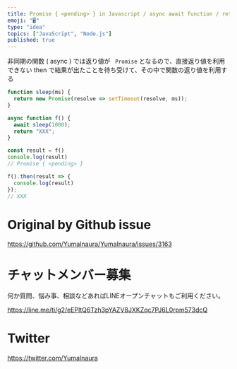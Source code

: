 ```yaml
---
title: Promise { <pending> } in Javascript / async await function / return va
emoji: "🖥"
type: "idea"
topics: ["JavaScript", "Node.js"]
published: true
---
```


非同期の関数 ( async ) では返り値が ` Promise` となるので、直接返り値を利用できない
then で結果が出たことを待ち受けて、その中で関数の返り値を利用する

```js
function sleep(ms) {
  return new Promise(resolve => setTimeout(resolve, ms));
}

async function f() {
  await sleep(1000);
  return "XXX";
}

const result = f()
console.log(result)
// Promise { <pending> }

f().then(result => {
  console.log(result)
});
// XXX

```

# Original by Github issue

https://github.com/YumaInaura/YumaInaura/issues/3163











<!-- Update From Qiita API -->

# チャットメンバー募集


何か質問、悩み事、相談などあればLINEオープンチャットもご利用ください。

https://line.me/ti/g2/eEPltQ6Tzh3pYAZV8JXKZqc7PJ6L0rpm573dcQ





# Twitter


https://twitter.com/YumaInaura


<!-- Update From Qiita API -->


